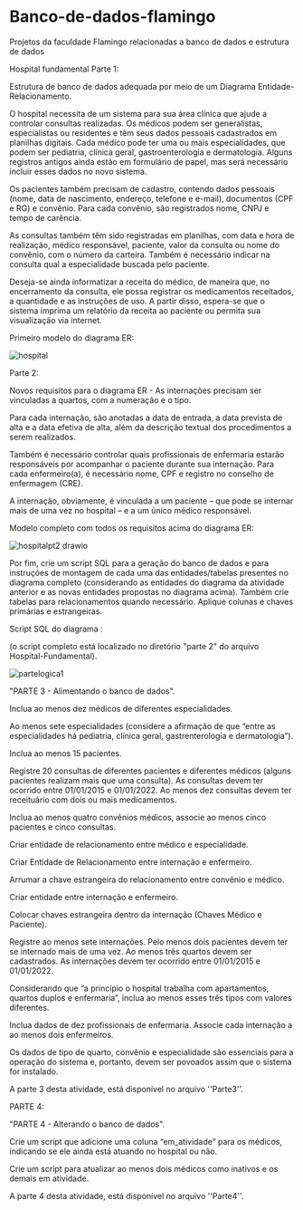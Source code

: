 # Banco-de-dados-flamingo
Projetos da faculdade Flamingo relacionadas a banco de dados e estrutura de dados 

Hospital fundamental 
Parte 1:

Estrutura de banco de dados adequada por meio de um Diagrama Entidade-Relacionamento.

O hospital necessita de um sistema para sua área clínica que ajude a controlar consultas realizadas. Os médicos podem ser generalistas, especialistas ou residentes e têm seus dados pessoais cadastrados em planilhas digitais. Cada médico pode ter uma ou mais especialidades, que podem ser pediatria, clínica geral, gastroenterologia e dermatologia. Alguns registros antigos ainda estão em formulário de papel, mas será necessário incluir esses dados no novo sistema.

Os pacientes também precisam de cadastro, contendo dados pessoais (nome, data de nascimento, endereço, telefone e e-mail), documentos (CPF e RG) e convênio. Para cada convênio, são registrados nome, CNPJ e tempo de carência.

As consultas também têm sido registradas em planilhas, com data e hora de realização, médico responsável, paciente, valor da consulta ou nome do convênio, com o número da carteira. Também é necessário indicar na consulta qual a especialidade buscada pelo paciente.

Deseja-se ainda informatizar a receita do médico, de maneira que, no encerramento da consulta, ele possa registrar os medicamentos receitados, a quantidade e as instruções de uso. A partir disso, espera-se que o sistema imprima um relatório da receita ao paciente ou permita sua visualização via internet.

Primeiro modelo do diagrama ER:

![hospital](https://github.com/juulianarb/Banco-de-dados-flamingo/assets/127902970/55302fef-82c5-4de1-96b0-7a10567faa22)

Parte 2:

Novos requisitos para o diagrama ER - As internações precisam ser vinculadas a quartos, com a numeração e o tipo.

Para cada internação, são anotadas a data de entrada, a data prevista de alta e a data efetiva de alta, além da descrição textual dos procedimentos a serem realizados. 

Também é necessário controlar quais profissionais de enfermaria estarão responsáveis por acompanhar o paciente durante sua internação. Para cada enfermeiro(a), é necessário nome, CPF e registro no conselho de enfermagem (CRE).

A internação, obviamente, é vinculada a um paciente – que pode se internar mais de uma vez no hospital – e a um único médico responsável.

Modelo completo com todos os requisitos acima do diagrama ER:

![hospitalpt2 drawio](https://github.com/juulianarb/Banco-de-dados-flamingo/assets/127902970/6ee5fc4f-661b-47c1-b761-0235ec039fc6)

Por fim, crie um script SQL para a geração do banco de dados e para instruções de montagem de cada uma das entidades/tabelas presentes no diagrama completo (considerando as entidades do diagrama da atividade anterior e as novas entidades propostas no diagrama acima). Também crie tabelas para relacionamentos quando necessário. Aplique colunas e chaves primárias e estrangeiras.

Script SQL do diagrama : 

(o script completo está localizado no diretório "parte 2" do arquivo Hospital-Fundamental).

![partelogica1](https://github.com/juulianarb/Banco-de-dados-flamingo/assets/127902970/b3fd0a3f-a6e5-4ef0-9ed9-4019e3e172d5)

"PARTE 3 - Alimentando o banco de dados". 

Inclua ao menos dez médicos de diferentes especialidades. 


Ao menos sete especialidades (considere a afirmação de que “entre as especialidades há pediatria, clínica geral, gastrenterologia e dermatologia”).


Inclua ao menos 15 pacientes.


Registre 20 consultas de diferentes pacientes e diferentes médicos (alguns pacientes realizam mais que uma consulta). As consultas devem ter ocorrido entre 01/01/2015 e 01/01/2022. Ao menos dez consultas devem ter receituário com dois ou mais medicamentos.


Inclua ao menos quatro convênios médicos, associe ao menos cinco pacientes e cinco consultas.


Criar entidade de relacionamento entre médico e especialidade. 


Criar Entidade de Relacionamento entre internação e enfermeiro. 


Arrumar a chave estrangeira do relacionamento entre convênio e médico.


Criar entidade entre internação e enfermeiro.


Colocar chaves estrangeira dentro da internação (Chaves Médico e Paciente).


Registre ao menos sete internações. Pelo menos dois pacientes devem ter se internado mais de uma vez. Ao menos três quartos devem ser cadastrados. As internações devem ter ocorrido entre 01/01/2015 e 01/01/2022.


Considerando que “a princípio o hospital trabalha com apartamentos, quartos duplos e enfermaria”, inclua ao menos esses três tipos com valores diferentes.


Inclua dados de dez profissionais de enfermaria. Associe cada internação a ao menos dois enfermeiros.


Os dados de tipo de quarto, convênio e especialidade são essenciais para a operação do sistema e, portanto, devem ser povoados assim que o sistema for instalado.


A parte 3 desta atividade, está disponível no arquivo ''Parte3''.

PARTE 4:

"PARTE 4 - Alterando o banco de dados". 

Crie um script que adicione uma coluna “em_atividade” para os médicos, indicando se ele ainda está atuando no hospital ou não. 


Crie um script para atualizar ao menos dois médicos como inativos e os demais em atividade.


A parte 4 desta atividade, está disponível no arquivo ''Parte4''.
